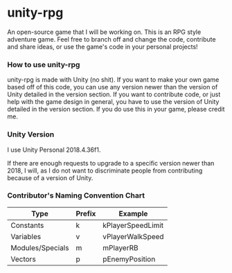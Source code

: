 # unity-rpg
An open-source game that I will be working on. This is an RPG style adventure game. Feel free to branch off and change the code, contribute and share ideas, or use the game's code in your personal projects!

### How to use unity-rpg
unity-rpg is made with Unity (no shit). If you want to make your own game based off of this code, you can use any version newer than the version of Unity detailed in the version section. If you want to contribute code, or just help with the game design in general, you have to use the version of Unity detailed in the version section.
If you do use this in your game, please credit me.

### Unity Version
I use Unity Personal 2018.4.36f1. 

If there are enough requests to upgrade to a specific version newer than 2018, I will, as I do not want to discriminate people from contributing because of a version of Unity.

### Contributor's Naming Convention Chart


| Type          |    Prefix     |   Example   |
| ------------- | ------------- |-------------|
| Constants     | k             |kPlayerSpeedLimit|
| Variables     | v             |vPlayerWalkSpeed|
| Modules/Specials|m            |mPlayerRB|
| Vectors       | p             |pEnemyPosition|
